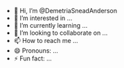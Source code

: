 - 👋 Hi, I’m @DemetriaSneadAnderson
- 👀 I’m interested in ...
- 🌱 I’m currently learning ...
- 💞️ I’m looking to collaborate on ...
- 📫 How to reach me ...
- 😄 Pronouns: ...
- ⚡ Fun fact: ...

<!---
DemetriaSneadAnderson/DemetriaSneadAnderson is a ✨ special ✨ repository because its `README.md` (this file) appears on your GitHub profile.
You can click the Preview link to take a look at your changes.
--->

